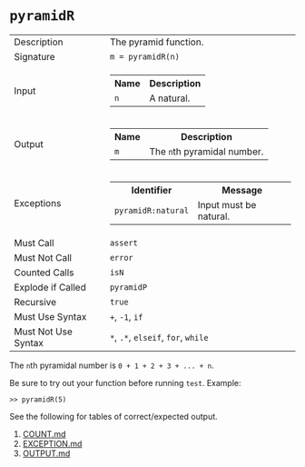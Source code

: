 
# `pyramidR`

<table><tr><td>Description</td><td>The pyramid function.</td></tr><tr><td>Signature</td><td><code>m&nbsp;=&nbsp;pyramidR(n)</code></td></tr><tr><td>Input</td><td><table><tr><th>Name</th><th>Description</th></tr><tr><td><code>n</code></td><td>A natural.</td></tr></table></td></tr><tr><td>Output</td><td><table><tr><th>Name</th><th>Description</th></tr><tr><td><code>m</code></td><td>The <code>n</code>th pyramidal number.</td></tr></table></td></tr><tr><td>Exceptions</td><td><table><tr><th>Identifier</th><th>Message</th></tr><tr><td><code>pyramidR:natural</code></td><td>Input must be natural.</td></tr></table></td></tr><tr><td>Must Call</td><td><code>assert</code></td></tr><tr><td>Must Not Call</td><td><code>error</code></td></tr><tr><td>Counted Calls</td><td><code>isN</code></td></tr><tr><td>Explode if Called</td><td><code>pyramidP</code></td></tr><tr><td>Recursive</td><td><code>true</code></td></tr><tr><td>Must Use Syntax</td><td><code>+</code>, <code>-1</code>, <code>if</code></td></tr><tr><td>Must Not Use Syntax</td><td><code>*</code>, <code>.*</code>, <code>elseif</code>, <code>for</code>, <code>while</code></td></tr></table>

The `n`th pyramidal number is `0 + 1 + 2 + 3 + ... + n`.

Be sure to try out your function before running `test`. Example:

```
>> pyramidR(5)
```

See the following for tables of correct/expected output.

1. [COUNT.md](COUNT.md)
1. [EXCEPTION.md](EXCEPTION.md)
1. [OUTPUT.md](OUTPUT.md)


